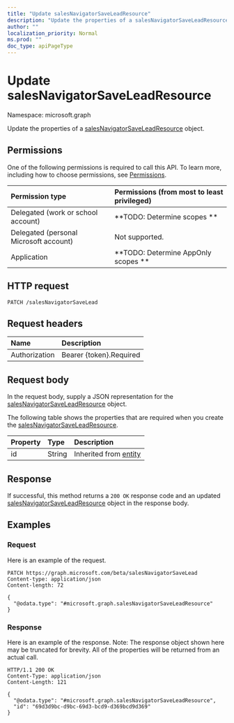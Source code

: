 ```yaml
---
title: "Update salesNavigatorSaveLeadResource"
description: "Update the properties of a salesNavigatorSaveLeadResource object."
author: ""
localization_priority: Normal
ms.prod: ""
doc_type: apiPageType
---
```


# Update salesNavigatorSaveLeadResource

Namespace: microsoft.graph

Update the properties of a [salesNavigatorSaveLeadResource](../resources/salesnavigatorsaveleadresource.md) object.

## Permissions
One of the following permissions is required to call this API. To learn more, including how to choose permissions, see [Permissions](/concepts/permissions-reference.md).

|Permission type|Permissions (from most to least privileged)|
|:---|:---|
|Delegated (work or school account)|**TODO: Determine scopes **|
|Delegated (personal Microsoft account)|Not supported.|
|Application|**TODO: Determine AppOnly scopes **|

## HTTP request
<!-- {
  "blockType": "ignored"
}
-->
``` http
PATCH /salesNavigatorSaveLead
```

## Request headers
|Name|Description|
|:---|:---|
|Authorization|Bearer {token}.Required|

## Request body
In the request body, supply a JSON representation for the [salesNavigatorSaveLeadResource](../resources/salesnavigatorsaveleadresource.md) object.

The following table shows the properties that are required when you create the [salesNavigatorSaveLeadResource](../resources/salesnavigatorsaveleadresource.md).

|Property|Type|Description|
|:---|:---|:---|
|id|String| Inherited from [entity](../resources/entity.md)|



## Response
If successful, this method returns a `200 OK` response code and an updated [salesNavigatorSaveLeadResource](../resources/salesnavigatorsaveleadresource.md) object in the response body.

## Examples

### Request
Here is an example of the request.
<!-- {
  "blockType": "request",
  "name": "update_salesnavigatorsaveleadresource"
}
-->
``` http
PATCH https://graph.microsoft.com/beta/salesNavigatorSaveLead
Content-type: application/json
Content-length: 72

{
  "@odata.type": "#microsoft.graph.salesNavigatorSaveLeadResource"
}
```

### Response
Here is an example of the response. Note: The response object shown here may be truncated for brevity. All of the properties will be returned from an actual call.
<!-- {
  "blockType": "response",
  "truncated": true
}
-->
``` http
HTTP/1.1 200 OK
Content-Type: application/json
Content-Length: 121

{
  "@odata.type": "#microsoft.graph.salesNavigatorSaveLeadResource",
  "id": "69d3d9bc-d9bc-69d3-bcd9-d369bcd9d369"
}
```

